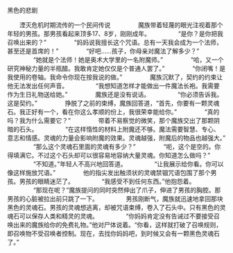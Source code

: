 黑色的悲剧

　　湮灭危机时期流传的一个民间传说
　　
　　魔族带着轻蔑的眼光注视着那个年轻的男孩。那男孩看起来顶多17、8岁，刚刚成年。
　　
　　“是你？是你把我召唤出来的？”
　　
　　“妈妈说我擅长这个咒语。总有一天我会成为一个法师，甚至还是首席的！”
　　
　　“好吧……孩子，你母亲对魔法了解多少？”
　　
　　“她就是个法师！她是奥术大学里的一名附魔师。”
　　
　　“哈，又一个研究神秘力量的半瓶醋。我敢肯定她仅仅是个普通人罢了。”
　　
　　“你闭嘴！是我使用的卷轴。我命令你现在按我说的做。”
　　
　　魔族沉默了，契约的约束让他无法发出任何声音。
　　
　　“我想知道怎样才能做出一件魔法长袍。我需要作为生日礼物送给她。”
　　
　　魔族还是没有说话。
　　
　　“你必须告诉我。这是契约。”
　　
　　挣脱了之前的束缚，魔族回答道，“首先，你要有一颗灵魂石。我正好有一个，看在你这么孝顺的份上，我很荣幸能给你。”
　　
　　“真的吗？我为什么需要它？”
　　
　　带着不易察觉的微笑，那个魔族交出了那颗阴暗的石头。
　　
　　“在这样惰性的材料上附魔还不够。魔法需要智慧、专心、意志和情感。灵魂的力量会影响附魔的效果。灵魂越强，附魔后的物品也越强大。”
　　
　　“那么这个灵魂石里面的灵魂有多少？”
　　
　　“呃，这个是空的。你得填满它。不过这个石头却可以很容易地容纳大量灵魂。你知道怎么做吗？”
　　
　　“不知道。”年轻人不高兴地回答道。
　　
　　“让我展示给你看。你可以像这样施放咒语。”
　　
　　他的指尖发出触须状的灵魂禁锢咒语包围了那个男孩。男孩的眼睛迷茫了。
　　
　　“我感受不到任何东西。”他抱怨着。
　　
　　“那现在呢？”魔族提问的同时突然伸出了爪子，伸进了男孩的胸腔。那男孩的心脏被拉出前只跳了一下。
　　
　　男孩刚断气，魔族就迅速地拿回那块黑色的灵魂石。男孩的灵魂想逃离，却被咒语束缚，卷入了石头中。只有黑色的灵魂石可以保存人类和精灵的灵魂。
　　
　　“你妈妈肯定没有告诫过不要接受召唤出来的魔族给你的免费礼物。”他对尸体说着。“你看，这样就打破了召唤规则，即召唤物不受召唤者控制。现在，去找你妈妈吧，到时候又会有一颗黑色灵魂石了。”
